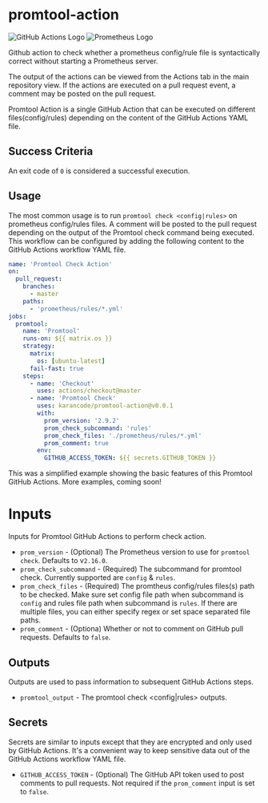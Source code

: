 # promtool-action
![GitHub Actions Logo](./img/github_actions_logo.png)  ![Prometheus Logo](./img/prometheus_logo.png)

Github action to check whether a prometheus config/rule file is syntactically correct without starting a Prometheus server.
 
The output of the actions can be viewed from the Actions tab in the main repository view. If the actions are executed on a pull request event, a comment may be posted on the pull request.

Promtool Action is a single GitHub Action that can be executed on different files(config/rules) depending on the content of the GitHub Actions YAML file.

## Success Criteria
An exit code of `0` is considered a successful execution.

## Usage
The most common usage is to run `promtool check <config|rules>` on prometheus config/rules files. A comment will be posted to the pull request depending on the output of the Promtool check command being executed. This workflow can be configured by adding the following content to the GitHub Actions workflow YAML file.
```yaml
name: 'Promtool Check Action'
on:
  pull_request:
    branches:
      - master
    paths:
      - 'prometheus/rules/*.yml'
jobs:
  promtool:
    name: 'Promtool'
    runs-on: ${{ matrix.os }}
    strategy:
      matrix:
        os: [ubuntu-latest]
      fail-fast: true
    steps:
      - name: 'Checkout'
        uses: actions/checkout@master
      - name: 'Promtool Check'
        uses: karancode/promtool-action@v0.0.1
        with:
          prom_version: '2.9.2'
          prom_check_subcommand: 'rules'
          prom_check_files: './prometheus/rules/*.yml'
          prom_comment: true
        env:
          GITHUB_ACCESS_TOKEN: ${{ secrets.GITHUB_TOKEN }}

```
This was a simplified example showing the basic features of this Promtool GitHub Actions. More examples, coming soon!

# Inputs

Inputs for Promtool GitHub Actions to perform check action.

* `prom_version` - (Optional) The Prometheus version to use for `promtool check`. Defaults to v`2.16.0`.
* `prom_check_subcommand` - (Required) The subcommand for promtool check. Currently supported are `config` & `rules`.
* `prom_check_files` - (Required) The promtheus config/rules files(s) path to be checked. Make sure set config file path when subcommand is `config` and rules file path when subcommand is `rules`. If there are multiple files, you can either specify regex or set space separated file paths.
* `prom_comment` - (Optiona) Whether or not to comment on GitHub pull requests. Defaults to `false`.


## Outputs

Outputs are used to pass information to subsequent GitHub Actions steps.

* `promtool_output` - The promtool check <config|rules> outputs.

## Secrets

Secrets are similar to inputs except that they are encrypted and only used by GitHub Actions. It's a convenient way to keep sensitive data out of the GitHub Actions workflow YAML file.

* `GITHUB_ACCESS_TOKEN` - (Optional) The GitHub API token used to post comments to pull requests. Not required if the `prom_comment` input is set to `false`.
